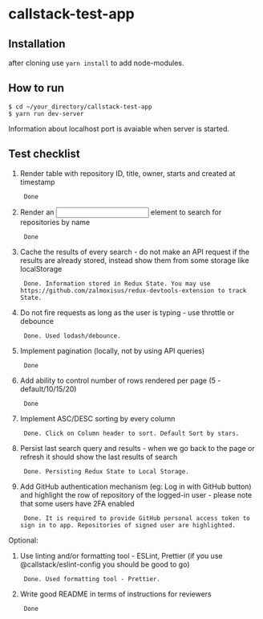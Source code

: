 # callstack-test-app

## Installation
after cloning use ```yarn install``` to add node-modules.

## How to run
```
$ cd ~/your_directory/callstack-test-app
$ yarn run dev-server
```
Information about localhost port is avaiable when server is started.

## Test checklist

1. Render table with repository ID, title, owner, starts and created at timestamp

		Done
2. Render an <input> element to search for repositories by name

		Done
3. Cache the results of every search - do not make an API request if the results are already stored, instead show them from some storage like localStorage

		Done. Information stored in Redux State. You may use https://github.com/zalmoxisus/redux-devtools-extension to track State.
4. Do not fire requests as long as the user is typing - use throttle or debounce

		Done. Used lodash/debounce.
5. Implement pagination (locally, not by using API queries)

		Done
6. Add ability to control number of rows rendered per page (5 - default/10/15/20)

		Done
7. Implement ASC/DESC sorting by every column

		Done. Click on Column header to sort. Default Sort by stars.
8. Persist last search query and results - when we go back to the page or refresh it should show the last results of search

		Done. Persisting Redux State to Local Storage.
9. Add GitHub authentication mechanism (eg: Log in with GitHub button) and highlight the row of repository of the logged-in user - please note that some users have 2FA enabled

		Done. It is required to provide GitHub personal access token to sign in to app. Repositories of signed user are highlighted.
    
Optional:

1. Use linting and/or formatting tool - ESLint, Prettier (if you use @callstack/eslint-config you should be good to go)

		Done. Used formatting tool - Prettier.
2. Write good README in terms of instructions for reviewers

		Done
